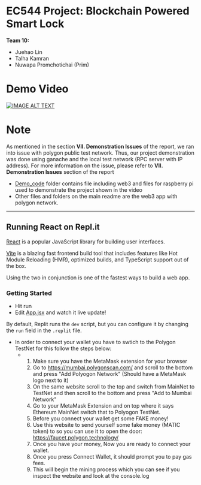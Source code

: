 # EC544 Project: Blockchain Powered Smart Lock

**Team 10:**
* Juehao Lin
* Talha Kamran
* Nuwapa Promchotichai (Prim)

# Demo Video
[![IMAGE ALT TEXT](http://img.youtube.com/vi/j_uyuUCPhrg/0.jpg)](https://www.youtube.com/watch?v=j_uyuUCPhrg "EC544 Demo")

# Note

As mentioned in the section **VII. Demonstration Issues** of the report, we ran into issue with polygon public test network. Thus, our project demonstration was done using ganache and the local test network (RPC server with IP address). For more information on the issue, please refer to **VII. Demonstration Issues** section of the report

* [Demo_code]() folder contains file including web3 and files for raspberry pi used to demonstrate the project shown in the video
* Other files and folders on the main readme are the web3 app with polygon network.

---

## Running React on Repl.it

[React](https://reactjs.org/) is a popular JavaScript library for building user interfaces.

[Vite](https://vitejs.dev/) is a blazing fast frontend build tool that includes features like Hot Module Reloading (HMR), optimized builds, and TypeScript support out of the box.

Using the two in conjunction is one of the fastest ways to build a web app.

### Getting Started
- Hit run
- Edit [App.jsx](#src/App.jsx) and watch it live update!

By default, Replit runs the `dev` script, but you can configure it by changing the `run` field in the `.replit` file.

- In order to connect your wallet you have to swtich to the Polygon TestNet for this follow the steps below:
  - 1. Make sure you have the MetaMask extension for your browser
    2. Go to https://mumbai.polygonscan.com/ and scroll to the bottom and press "Add Polyogon Network" (Should have a MetaMask logo next to it)
    3. On the same website scroll to the top and switch from MainNet to  TestNet and then scroll to the bottom and  press "Add to Mumbai Network"
    4. Go to your MetaMask Extension and on top where it says Ethereum MainNet switch that to Polyogon TestNet.
    5. Before you connect your wallet get some FAKE money!
    6. Use this website to send yourself some fake money (MATIC token) to so you can use it to open the door: https://faucet.polygon.technology/
    8. Once you have your money, Now you are ready to connect your wallet. 
    9. Once you press Connect Wallet, it should prompt you to pay gas fees.
    10. This will begin the mining process which you can see if you inspect the website and look at the console.log
